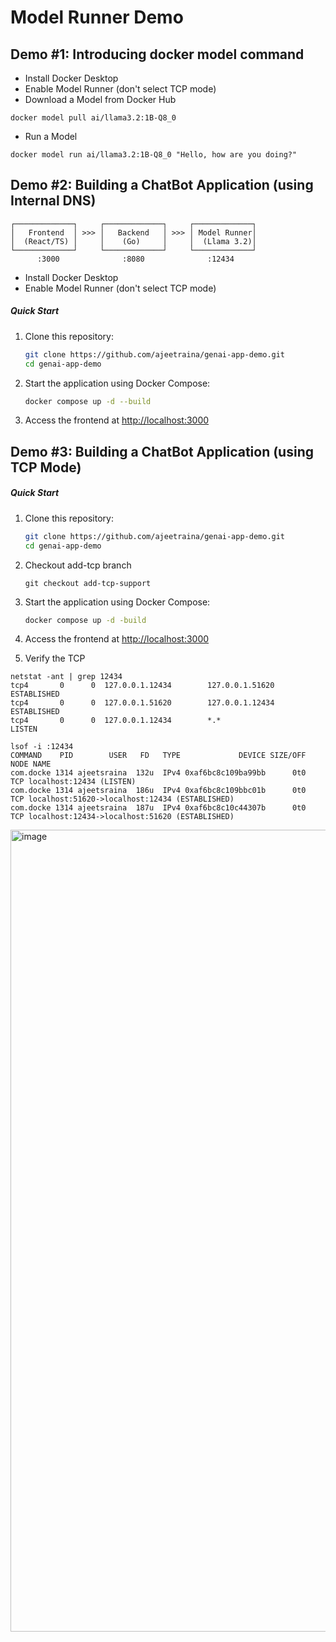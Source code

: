 # Model Runner Demo


## Demo #1: Introducing docker model command

- Install Docker Desktop
- Enable Model Runner (don't select TCP mode)
- Download a Model from Docker Hub

```
docker model pull ai/llama3.2:1B-Q8_0
```

- Run a Model

```
docker model run ai/llama3.2:1B-Q8_0 "Hello, how are you doing?"
```

## Demo #2: Building a ChatBot Application (using Internal DNS)

```
┌─────────────┐     ┌─────────────┐     ┌─────────────┐
│   Frontend  │ >>> │   Backend   │ >>> │ Model Runner│
│  (React/TS) │     │    (Go)     │     │  (Llama 3.2)│
└─────────────┘     └─────────────┘     └─────────────┘
      :3000              :8080              :12434
```

- Install Docker Desktop
- Enable Model Runner (don't select TCP mode)



##### Quick Start

1. Clone this repository:
   ```bash
   git clone https://github.com/ajeetraina/genai-app-demo.git
   cd genai-app-demo

   ```

2. Start the application using Docker Compose:
   ```bash
   docker compose up -d --build
   ```

3. Access the frontend at [http://localhost:3000](http://localhost:3000)


## Demo #3: Building a ChatBot Application (using TCP Mode)

##### Quick Start

1. Clone this repository:

   ```bash
   git clone https://github.com/ajeetraina/genai-app-demo.git
   cd genai-app-demo
   ```
   
3. Checkout add-tcp branch
   ```
   git checkout add-tcp-support
   ```


2. Start the application using Docker Compose:
   ```bash
   docker compose up -d -build
   ```

3. Access the frontend at [http://localhost:3000](http://localhost:3000)

4. Verify the TCP

```
netstat -ant | grep 12434
tcp4       0      0  127.0.0.1.12434        127.0.0.1.51620        ESTABLISHED
tcp4       0      0  127.0.0.1.51620        127.0.0.1.12434        ESTABLISHED
tcp4       0      0  127.0.0.1.12434        *.*                    LISTEN
```

```
lsof -i :12434
COMMAND    PID        USER   FD   TYPE             DEVICE SIZE/OFF NODE NAME
com.docke 1314 ajeetsraina  132u  IPv4 0xaf6bc8c109ba99bb      0t0  TCP localhost:12434 (LISTEN)
com.docke 1314 ajeetsraina  186u  IPv4 0xaf6bc8c109bbc01b      0t0  TCP localhost:51620->localhost:12434 (ESTABLISHED)
com.docke 1314 ajeetsraina  187u  IPv4 0xaf6bc8c10c44307b      0t0  TCP localhost:12434->localhost:51620 (ESTABLISHED)
```

<img width="1283" alt="image" src="https://github.com/user-attachments/assets/cb0a5d21-3a70-467f-812e-c3b6c71a3acf" />







